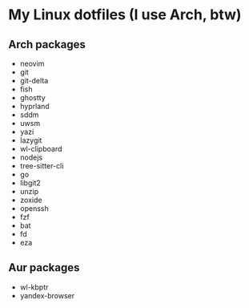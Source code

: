 # My Linux dotfiles (I use Arch, btw)

## Arch packages

- neovim
- git
- git-delta
- fish
- ghostty
- hyprland
- sddm
- uwsm
- yazi
- lazygit
- wl-clipboard
- nodejs
- tree-sitter-cli
- go
- libgit2
- unzip
- zoxide
- openssh
- fzf
- bat
- fd
- eza


## Aur packages
- wl-kbptr
- yandex-browser
